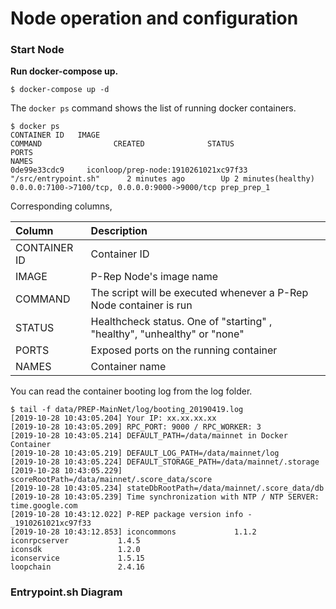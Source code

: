 # Node operation and configuration

### **Start Node**

**Run docker-compose up.**

```text
$ docker-compose up -d
```

The `docker ps` command shows the list of running docker containers.

```text
$ docker ps
CONTAINER ID   IMAGE                                                          COMMAND                CREATED              STATUS                          PORTS                                                                 NAMES
0de99e33cdc9     iconloop/prep-node:1910261021xc97f33    "/src/entrypoint.sh"      2 minutes ago        Up 2 minutes(healthy)    0.0.0.0:7100->7100/tcp, 0.0.0.0:9000->9000/tcp prep_prep_1
```

Corresponding columns,

| Column | Description |
| :--- | :--- |
| CONTAINER ID | Container  ID |
| IMAGE | P-Rep Node's  image name |
| COMMAND | The script will be executed whenever a P-Rep Node container is run |
| STATUS | Healthcheck status. One of "starting" , "healthy", "unhealthy" or "none" |
| PORTS | Exposed ports on the running container |
| NAMES | Container name |

You can read the container booting log from the log folder.

```text
$ tail -f data/PREP-MainNet/log/booting_20190419.log
[2019-10-28 10:43:05.204] Your IP: xx.xx.xx.xx
[2019-10-28 10:43:05.209] RPC_PORT: 9000 / RPC_WORKER: 3
[2019-10-28 10:43:05.214] DEFAULT_PATH=/data/mainnet in Docker Container
[2019-10-28 10:43:05.219] DEFAULT_LOG_PATH=/data/mainnet/log
[2019-10-28 10:43:05.224] DEFAULT_STORAGE_PATH=/data/mainnet/.storage
[2019-10-28 10:43:05.229] scoreRootPath=/data/mainnet/.score_data/score
[2019-10-28 10:43:05.234] stateDbRootPath=/data/mainnet/.score_data/db
[2019-10-28 10:43:05.239] Time synchronization with NTP / NTP SERVER: time.google.com
[2019-10-28 10:43:12.022] P-REP package version info - _1910261021xc97f33
[2019-10-28 10:43:12.853] iconcommons             1.1.2
iconrpcserver           1.4.5
iconsdk                 1.2.0
iconservice             1.5.15
loopchain               2.4.16
```

### **Entrypoint.sh Diagram**

